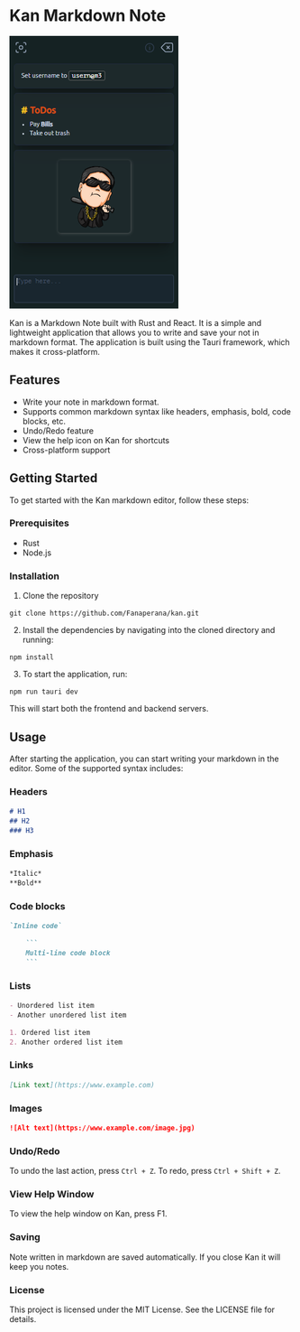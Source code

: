 # Kan Markdown Note

![](./img/screenshot.png)

Kan is a Markdown Note built with Rust and React. It is a simple and lightweight application that allows you to write and save your not in markdown format. The application is built using the Tauri framework, which makes it cross-platform.

## Features
- Write your note in markdown format.
- Supports common markdown syntax like headers, emphasis, bold, code blocks, etc.
- Undo/Redo feature
- View the help icon on Kan for shortcuts
- Cross-platform support

## Getting Started
To get started with the Kan markdown editor, follow these steps:

### Prerequisites
- Rust
- Node.js

### Installation
1. Clone the repository
```shell
git clone https://github.com/Fanaperana/kan.git
```
2. Install the dependencies by navigating into the cloned directory and running:
```shell
npm install
```
3. To start the application, run:
```shell
npm run tauri dev
```

This will start both the frontend and backend servers.

## Usage
After starting the application, you can start writing your markdown in the editor. Some of the supported syntax includes:

### Headers
```md
# H1
## H2
### H3
```

### Emphasis
```md
*Italic*
**Bold**
```

### Code blocks
```md
`Inline code`
```

```md
    ```
    Multi-line code block
    ```
```

### Lists
```md
- Unordered list item
- Another unordered list item
```

```md
1. Ordered list item
2. Another ordered list item
```

### Links
```md
[Link text](https://www.example.com)
```

### Images
```md
![Alt text](https://www.example.com/image.jpg)
```

### Undo/Redo
To undo the last action, press `Ctrl + Z`. To redo, press `Ctrl + Shift + Z`.

### View Help Window
To view the help window on Kan, press F1.

### Saving
Note written in markdown are saved automatically. If you close Kan it will keep you notes.

### License
This project is licensed under the MIT License. See the LICENSE file for details.
